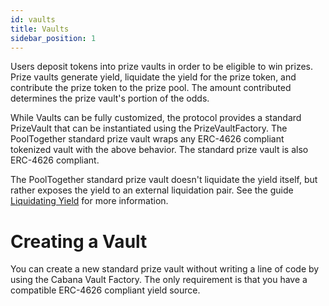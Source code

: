 ```yaml
---
id: vaults
title: Vaults
sidebar_position: 1
---
```


Users deposit tokens into prize vaults in order to be eligible to win prizes. Prize vaults generate yield, liquidate the yield for the prize token, and contribute the prize token to the prize pool. The amount contributed determines the prize vault's portion of the odds.

While Vaults can be fully customized, the protocol provides a standard PrizeVault that can be instantiated using the PrizeVaultFactory. The PoolTogether standard prize vault wraps any ERC-4626 compliant tokenized vault with the above behavior. The standard prize vault is also ERC-4626 compliant.

The PoolTogether standard prize vault doesn't liquidate the yield itself, but rather exposes the yield to an external liquidation pair. See the guide [Liquidating Yield](../guides/liquidating-yield) for more information.

# Creating a Vault

You can create a new standard prize vault without writing a line of code by using the Cabana Vault Factory. The only requirement is that you have a compatible ERC-4626 compliant yield source.
